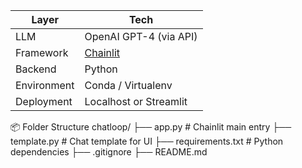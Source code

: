 | Layer       | Tech                                 |
| ----------- | ------------------------------------ |
| LLM         | OpenAI GPT-4 (via API)               |
| Framework   | [Chainlit](https://www.chainlit.io/) |
| Backend     | Python                               |
| Environment | Conda / Virtualenv                   |
| Deployment  | Localhost or Streamlit               |




📦 Folder Structure
chatloop/
├── app.py                 # Chainlit main entry
├── template.py            # Chat template for UI
├── requirements.txt       # Python dependencies
├── .gitignore
├── README.md
